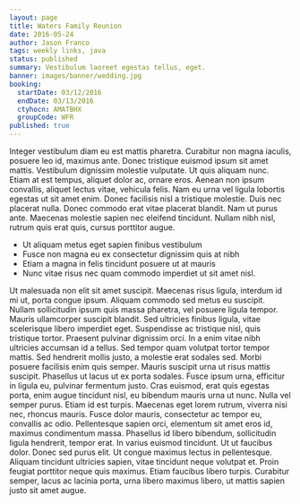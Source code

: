 ```yaml
---
layout: page
title: Waters Family Reunion
date: 2016-05-24
author: Jason Franco
tags: weekly links, java
status: published
summary: Vestibulum laoreet egestas tellus, eget.
banner: images/banner/wedding.jpg
booking:
  startDate: 03/12/2016
  endDate: 03/13/2016
  ctyhocn: AMATBHX
  groupCode: WFR
published: true
---
```

Integer vestibulum diam eu est mattis pharetra. Curabitur non magna iaculis, posuere leo id, maximus ante. Donec tristique euismod ipsum sit amet mattis. Vestibulum dignissim molestie vulputate. Ut quis aliquam nunc. Etiam at est tempus, aliquet dolor ac, ornare eros. Aenean non ipsum convallis, aliquet lectus vitae, vehicula felis. Nam eu urna vel ligula lobortis egestas ut sit amet enim. Donec facilisis nisl a tristique molestie. Duis nec placerat nulla. Donec commodo erat vitae placerat blandit. Nam ut purus ante. Maecenas molestie sapien nec eleifend tincidunt. Nullam nibh nisl, rutrum quis erat quis, cursus porttitor augue.

* Ut aliquam metus eget sapien finibus vestibulum
* Fusce non magna eu ex consectetur dignissim quis at nibh
* Etiam a magna in felis tincidunt posuere ut at mauris
* Nunc vitae risus nec quam commodo imperdiet ut sit amet nisl.

Ut malesuada non elit sit amet suscipit. Maecenas risus ligula, interdum id mi ut, porta congue ipsum. Aliquam commodo sed metus eu suscipit. Nullam sollicitudin ipsum quis massa pharetra, vel posuere ligula tempor. Mauris ullamcorper suscipit blandit. Sed ultricies finibus ligula, vitae scelerisque libero imperdiet eget. Suspendisse ac tristique nisl, quis tristique tortor. Praesent pulvinar dignissim orci. In a enim vitae nibh ultricies accumsan id a tellus. Sed tempor quam volutpat tortor tempor mattis. Sed hendrerit mollis justo, a molestie erat sodales sed. Morbi posuere facilisis enim quis semper. Mauris suscipit urna ut risus mattis suscipit. Phasellus ut lacus ut ex porta sodales. Fusce ipsum urna, efficitur in ligula eu, pulvinar fermentum justo.
Cras euismod, erat quis egestas porta, enim augue tincidunt nisl, eu bibendum mauris urna ut nunc. Nulla vel semper purus. Etiam id est turpis. Maecenas eget lorem rutrum, viverra nisi nec, rhoncus mauris. Fusce dolor mauris, consectetur ac tempor eu, convallis ac odio. Pellentesque sapien orci, elementum sit amet eros id, maximus condimentum massa. Phasellus id libero bibendum, sollicitudin ligula hendrerit, tempor erat. In varius euismod tincidunt. Ut ut faucibus dolor. Donec sed purus elit. Ut congue maximus lectus in pellentesque. Aliquam tincidunt ultricies sapien, vitae tincidunt neque volutpat et. Proin feugiat porttitor neque quis maximus. Etiam faucibus libero turpis. Curabitur semper, lacus ac lacinia porta, urna libero maximus libero, ut mattis sapien justo sit amet augue.
